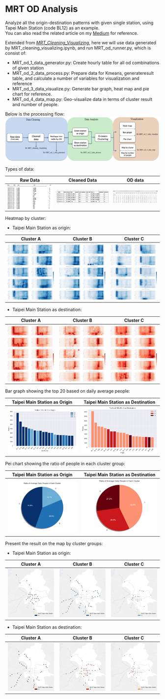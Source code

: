 # MRT OD Analysis
Analyze all the origin-destination patterns with given single station, using Tapei Main Station (code BL12) as an example.</br>
You can also read the related article on my [Medium](https://medium.com/@shihwenwutw/%E9%80%8F%E9%81%8E%E6%97%85%E6%AC%A1%E7%B5%84%E6%88%90%E8%A7%A3%E6%9E%90%E5%8F%B0%E5%8C%97%E8%BB%8A%E7%AB%99%E4%BA%BA%E6%B5%81-e8bde91eadb1) for reference.

Extended from [_MRT_Cleaning_Visualizing_](https://github.com/ShihWen/MRT_Cleaning_Visualizing), here we will use data generated by MRT_cleaning_visualizing.ipynb, and run MRT_od_runner.py, which is consist of:
- MRT_od_1_data_generator.py: Create hourly table for all od combinations of given station
- MRT_od_2_data_process.py: Prepare data for Kmeans, generateresult table, and calculate a number of variables for visualization and reference
- MRT_od_3_data_visualize.py: Generate bar graph, heat map and pie chart for reference.
- MRT_od_4_data_map.py: Geo-visualize data in terms of cluster result and number of people.

Below is the processing flow:
</br>
![](https://github.com/ShihWen/MRT_OD_Analysis/blob/master/image/process_flow.png)


Types of data:

|Raw Data|Cleaned Data|OD data|
| :-------------: |:-------------:| :-----:|
| ![](https://github.com/ShihWen/MRT_Cleaning_Visualizing/blob/master/images/1_raw_data.png)|![](https://github.com/ShihWen/MRT_Cleaning_Visualizing/blob/master/images/2_cleaned_data.png)|![](https://github.com/ShihWen/MRT_OD_Analysis/blob/master/image/od_data.png)|


Heatmap by cluster:

- Taipei Main Station as origin:

|Cluster A|Cluster B|Cluster C|
| :-------------: |:-------------:| :-----:|
| ![](https://github.com/ShihWen/MRT_OD_Analysis/blob/master/BL12_od_result/Demo_BL12_from_A.png)|![](https://github.com/ShihWen/MRT_OD_Analysis/blob/master/BL12_od_result/Demo_BL12_from_B.png)|![](https://github.com/ShihWen/MRT_OD_Analysis/blob/master/BL12_od_result/Demo_BL12_from_C.png)|

- Taipei Main Station as destination:

|Cluster A|Cluster B|Cluster C|
| :-------------: |:-------------:| :-----:|
| ![](https://github.com/ShihWen/MRT_OD_Analysis/blob/master/BL12_od_result/Demo_BL12_to_A.png)|![](https://github.com/ShihWen/MRT_OD_Analysis/blob/master/BL12_od_result/Demo_BL12_to_B.png)|![](https://github.com/ShihWen/MRT_OD_Analysis/blob/master/BL12_od_result/Demo_BL12_to_C.png)|

Bar graph showing the top 20 based on daily average people:

|Taipei Main Station as Origin|Taipei Main Station as Destination|
| :-------------: |:-------------:|
| ![](https://github.com/ShihWen/MRT_OD_Analysis/blob/master/BL12_od_result/Bar_from.png)|![](https://github.com/ShihWen/MRT_OD_Analysis/blob/master/BL12_od_result/Bar_to.png)|

Pei chart showing the ratio of people in each cluster group:

|Taipei Main Station as Origin|Taipei Main Station as Destination|
| :-------------: |:-------------:|
| ![](https://github.com/ShihWen/MRT_OD_Analysis/blob/master/BL12_od_result/Pie_from.png)|![](https://github.com/ShihWen/MRT_OD_Analysis/blob/master/BL12_od_result/Pie_to.png)|


Present the result on the map by cluster groups:

- Taipei Main Station as origin:

|Cluster A|Cluster B|Cluster C|
| :-------------: |:-------------:| :-----:|
| ![](https://github.com/ShihWen/MRT_OD_Analysis/blob/master/BL12_od_result/BL12_o_0.png)|![](https://github.com/ShihWen/MRT_OD_Analysis/blob/master/BL12_od_result/BL12_o_1.png)|![](https://github.com/ShihWen/MRT_OD_Analysis/blob/master/BL12_od_result/BL12_o_2.png)|

- Taipei Main Station as destination:

|Cluster A|Cluster B|Cluster C|
| :-------------: |:-------------:| :-----:|
| ![](https://github.com/ShihWen/MRT_OD_Analysis/blob/master/BL12_od_result/BL12_d_0.png)|![](https://github.com/ShihWen/MRT_OD_Analysis/blob/master/BL12_od_result/BL12_d_1.png)|![](https://github.com/ShihWen/MRT_OD_Analysis/blob/master/BL12_od_result/BL12_d_2.png)|
